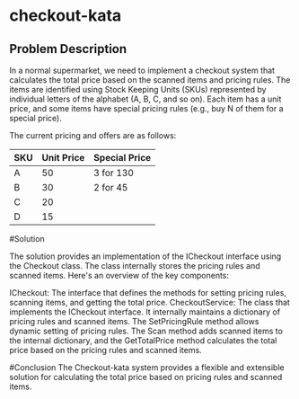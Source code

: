 # checkout-kata


## Problem Description

In a normal supermarket, we need to implement a checkout system that calculates the total price based on the scanned items and pricing rules. The items are identified using Stock Keeping Units (SKUs) represented by individual letters of the alphabet (A, B, C, and so on). Each item has a unit price, and some items have special pricing rules (e.g., buy N of them for a special price).

The current pricing and offers are as follows:

| SKU | Unit Price | Special Price |
| --- | --- | --- |
| A | 50 | 3 for 130 |
| B | 30 | 2 for 45 |
| C | 20 | |
| D | 15 | |

#Solution

The solution provides an implementation of the ICheckout interface using the Checkout class. The class internally stores the pricing rules and scanned items. Here's an overview of the key components:

ICheckout: The interface that defines the methods for setting pricing rules, scanning items, and getting the total price.
CheckoutService: The class that implements the ICheckout interface. It internally maintains a dictionary of pricing rules and scanned items. The SetPricingRule method allows dynamic setting of pricing rules. The Scan method adds scanned items to the internal dictionary, and the GetTotalPrice method calculates the total price based on the pricing rules and scanned items.

#Conclusion
The Checkout-kata system provides a flexible and extensible solution for calculating the total price based on pricing rules and scanned items.